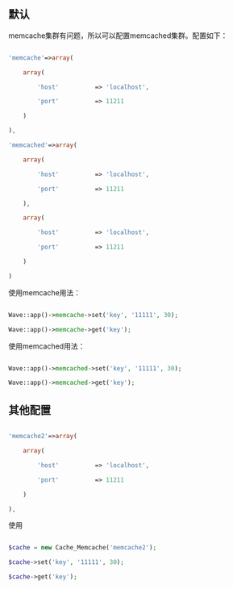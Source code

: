 <!--
author: 许萍
date: 2015-11-20
title: Memcache
tags: 功能扩展
category: 功能扩展
status: publish
summary: Wavephp框架，轻量PHP框架，MVC分离，快速开发项目
-->

## 默认

memcache集群有问题，所以可以配置memcached集群。配置如下：

```php
'memcache'=>array(
    array(
        'host'          => 'localhost',
        'port'          => 11211
    )
),
'memcached'=>array(
    array(
        'host'          => 'localhost',
        'port'          => 11211
    ),
    array(
        'host'          => 'localhost',
        'port'          => 11211
    )
)
```

使用memcache用法：

```php
Wave::app()->memcache->set('key', '11111', 30);
Wave::app()->memcache->get('key');
```

使用memcached用法：

```php
Wave::app()->memcached->set('key', '11111', 30);
Wave::app()->memcached->get('key');
```

## 其他配置

```php
'memcache2'=>array(
    array(
        'host'          => 'localhost',
        'port'          => 11211
    )
),
```

使用

```php
$cache = new Cache_Memcache('memcache2');
$cache->set('key', '11111', 30);
$cache->get('key');
```

